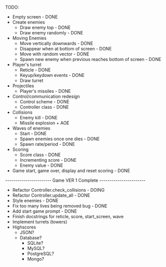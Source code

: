 TODO:
- Empty screen - DONE
- Create enemies
    - Draw enemy top - DONE
    - Draw enemy randomly - DONE
- Moving Enemies
    - Move vertically downwards - DONE
    - Disappear when at bottom of screen - DONE
    - Move with random vector - DONE
    - Spawn new enemy when previous reaches bottom of screen - DONE
- Player's turret
    - Reticle - DONE
    - Keyup/keydown events - DONE
    - Draw turret
- Projectiles
    - Player's missiles - DONE
- Control/communication redesign
    - Control scheme - DONE
    - Controller class - DONE
- Collisions
    - Enemy kill - DONE
    - Missile explosion + AOE
- Waves of enemies
    - Start - DONE
    - Spawn enemies once one dies - DONE
    - Spawn rate/period - DONE
- Scoring
    - Score class - DONE
    - Incrementing score - DONE
    - Enemy value - DONE
- Game start, game over, display and reset scoring - DONE

----------------------- Game VER 1 Complete -----------------------

- Refactor Controller.check_collisions - DOING
- Refactor Controller.update_all - DONE
- Style enemies - DONE
- Fix too many lives being removed bug - DONE
- Add start game prompt - DONE
- Finish docstrings for reticle, score, start_screen, wave
- Implement turrets (towers)
- Highscores
    - JSON?
    - Database?
        - SQLite?
        - MySQL?
        - PostgreSQL?
        - Mongo?